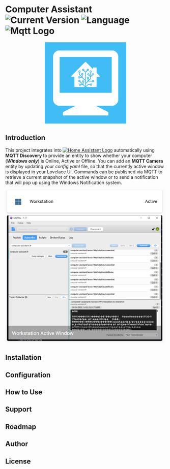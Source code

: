 # Computer Assistant ![Current Version](https://img.shields.io/badge/version-0.1.0-blue.svg) ![Language](https://img.shields.io/badge/Python-3.8.8-blue) ![Mqtt Logo](https://img.shields.io/static/v1?label=&message=MQTT&color=blueviolet&logo=eclipse-mosquitto)

<p align="center">
  <img src="./images/computer-assistant-icon.png" alt="Computer Assistant Screenshot" height=256px>
</p>

## Introduction

This project integrates into [![Home Assistant Logo](https://img.shields.io/static/v1?label=&message=Home%20Assistant&color=41bdf5&logo=home-assistant&logoColor=white)](https://www.home-assistant.io/) automatically using **MQTT Discovery** to provide an entity to show whether your computer (**_Windows only_**) is Online, Active or Offline.
You can add an **MQTT Camera** entity by updating your _config.yaml_ file, so that the currently active window is displayed in your Lovelace UI.
Commands can be published via MQTT to retrieve a current snapshot of the active window or to send a notification that will pop up using the Windows Notification system.

<p align="center">
  <img src="./images/computer-assistant-snapshot.png" alt="Computer Assistant Screenshot">
</p>

## Installation

## Configuration

## How to Use

## Support

## Roadmap

## Author

## License

